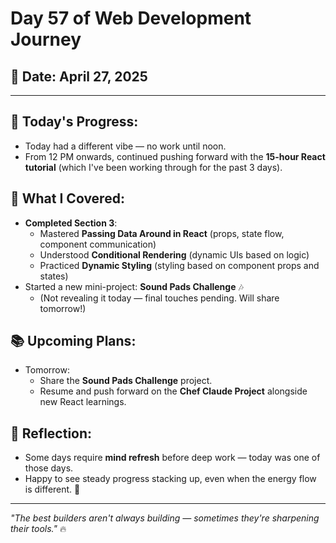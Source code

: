 # Day 57 of Web Development Journey

## 📅 Date: April 27, 2025

---

## 🚀 Today's Progress:
- Today had a different vibe — no work until noon. 
- From 12 PM onwards, continued pushing forward with the **15-hour React tutorial** (which I've been working through for the past 3 days).

## 🎯 What I Covered:
- **Completed Section 3**:
  - Mastered **Passing Data Around in React** (props, state flow, component communication)
  - Understood **Conditional Rendering** (dynamic UIs based on logic)
  - Practiced **Dynamic Styling** (styling based on component props and states)
- Started a new mini-project: **Sound Pads Challenge** 🎶
  - (Not revealing it today — final touches pending. Will share tomorrow!)

## 📚 Upcoming Plans:
- Tomorrow: 
  - Share the **Sound Pads Challenge** project.
  - Resume and push forward on the **Chef Claude Project** alongside new React learnings.

## 🧠 Reflection:
- Some days require **mind refresh** before deep work — today was one of those days.
- Happy to see steady progress stacking up, even when the energy flow is different. 🚀

---

_"The best builders aren't always building — sometimes they're sharpening their tools."_ 🔥
